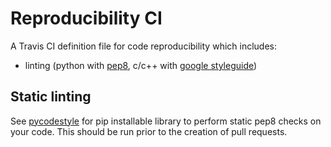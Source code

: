 # Reproducibility CI

A Travis CI definition file for code reproducibility which includes:

- linting (python with [pep8](https://pep8.org/), c/c++ with [google styleguide](https://google.github.io/styleguide/cppguide.html))

## Static linting

See [pycodestyle](https://github.com/PyCQA/pycodestyle) for pip installable library to perform static pep8 checks on your code. This should be run prior to the creation of pull requests.
